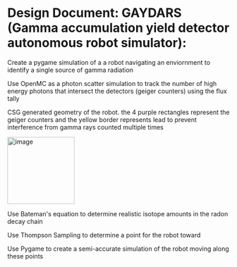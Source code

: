 # Design Document: GAYDARS (Gamma accumulation yield detector autonomous robot simulator):

Create a pygame simulation of a a robot navigating an enviornment to identify a single source of gamma radiation

Use OpenMC as a photon scatter simulation to track the number of high energy photons that intersect the detectors (geiger counters) using the flux tally

CSG generated geometry of the robot. the 4 purple rectangles represent the geiger counters and the yellow border represents lead to prevent interference from gamma rays counted multiple times

<img width="152" alt="image" src="https://github.com/TejaKoripellaUwU/RadonRoverSimulation/assets/73715703/f5711d3f-4159-4ceb-a4f4-ad4f4cc3ad26">

Use Bateman's equation to determine realistic isotope amounts in the radon decay chain

Use Thompson Sampling to determine a point for the robot toward

Use Pygame to create a semi-accurate simulation of the robot moving along these points


